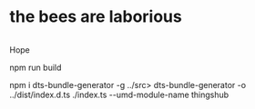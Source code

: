 # the bees are laborious

![]()

Hope

npm run build

npm i dts-bundle-generator -g
../src> dts-bundle-generator -o ../dist/index.d.ts ./index.ts  --umd-module-name thingshub